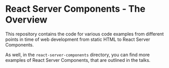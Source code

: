 # React Server Components - The Overview

This repository contains the code for various code examples from different
points in time of web development from static HTML to React Server Components.

As well, in the `react-server-components` directory, you can find more examples
of React Server Components, that are outlined in the talks.
